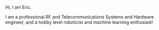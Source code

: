 Hi, I am Eric. 

I am a professional RF and Telecommunications Systems and Hardware engineer, and a hobby level roboticist and machine learning enthusiast! 


